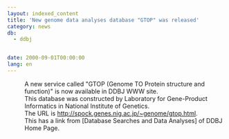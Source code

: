 ```yaml
---
layout: indexed_content
title: 'New genome data analyses database "GTOP" was released'
category: news
db:
  - ddbj


date: 2000-09-01T00:00:00
lang: en
---
```


<dd>A new service called "GTOP (Genome TO Protein structure and function)" is now available in DDBJ WWW site.<br>
<dd>This database was constructed by Laboratory for Gene-Product Informatics in National Institute of Genetics.<br>
<dd>The URL is <a href="http://spock.genes.nig.ac.jp/~genome/gtop.html">http://spock.genes.nig.ac.jp/~genome/gtop.html</a>.<br>This has a link from [Database Searches and Data Analyses] of DDBJ Home Page.</dd>
</dd>
</dd>
